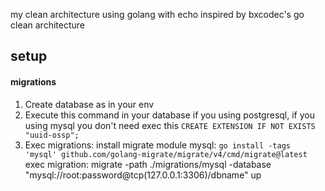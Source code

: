 my clean architecture using golang with echo inspired by bxcodec's go clean architecture
## setup

#### migrations
1. Create database as in your env
2. Execute this command in your database if you using postgresql, if you using mysql you don't need exec this
```CREATE EXTENSION IF NOT EXISTS "uuid-ossp";```
3. Exec migrations:
install migrate module mysql:
`go install -tags 'mysql' github.com/golang-migrate/migrate/v4/cmd/migrate@latest`
exec migration:
migrate -path ./migrations/mysql -database "mysql://root:password@tcp(127.0.0.1:3306)/dbname" up


